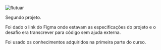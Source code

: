 ![flutuar](https://github.com/PaulaCellis14/exercicios/assets/146037300/05876302-1b44-48dd-b1cf-24ef9628a85b)

Segundo projeto. 

Foi dado o link do Figma onde estavam as especificações do projeto e o desafio era transcrever para código sem ajuda externa. 

Foi usado os conhecimentos adquiridos na primeira parte do curso.
